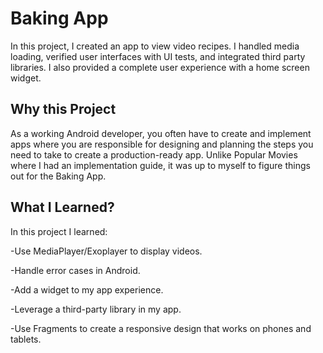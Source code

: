 # Baking App

In this project, I created an app to view video recipes. 
I handled media loading, verified user interfaces with UI tests, 
and integrated third party libraries. I also provided a complete user 
experience with a home screen widget.

## Why this Project
As a working Android developer, you often have to create and implement 
apps where you are responsible for designing and planning the steps you 
need to take to create a production-ready app. Unlike Popular Movies
where I had an implementation guide, it was up to myself to figure things out for 
the Baking App.

## What I Learned?

In this project I learned:

-Use MediaPlayer/Exoplayer to display videos.

-Handle error cases in Android.

-Add a widget to my app experience.

-Leverage a third-party library in my app.

-Use Fragments to create a responsive design that works on phones and tablets.
